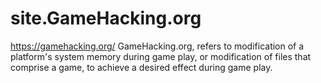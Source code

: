 # site.GameHacking.org
https://gamehacking.org/ GameHacking.org, refers to modification of a platform's system memory during game play, or modification of files that comprise a game, to achieve a desired effect during game play.
